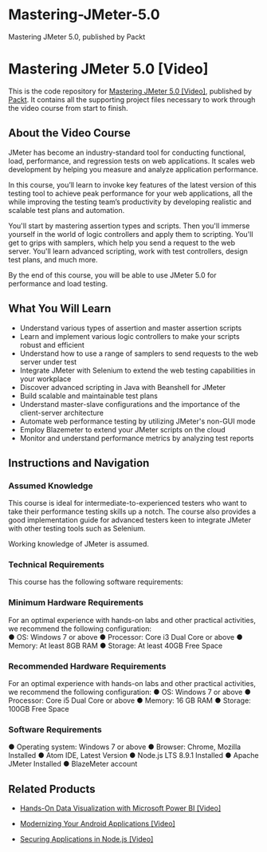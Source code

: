 


# Mastering-JMeter-5.0
Mastering JMeter 5.0, published by Packt
# Mastering JMeter 5.0 [Video]
This is the code repository for [Mastering JMeter 5.0 [Video]](https://www.packtpub.com/programming/mastering-jmeter-5-0-video), published by [Packt](https://www.packtpub.com/?utm_source=github). It contains all the supporting project files necessary to work through the video course from start to finish.
## About the Video Course
JMeter has become an industry-standard tool for conducting functional, load, performance, and regression tests on web applications. It scales web development by helping you measure and analyze application performance.

In this course, you’ll learn to invoke key features of the latest version of this testing tool to achieve peak performance for your web applications, all the while improving the testing team’s productivity by developing realistic and scalable test plans and automation.

You'll start by mastering assertion types and scripts. Then you'll immerse yourself in the world of logic controllers and apply them to scripting. You'll get to grips with samplers, which help you send a request to the web server. You'll learn advanced scripting, work with test controllers, design test plans, and much more.

By the end of this course, you will be able to use JMeter 5.0 for performance and load testing.

<H2>What You Will Learn</H2>
<DIV class=book-info-will-learn-text>
<UL>
<LI> Understand various types of assertion and master assertion scripts
<LI> Learn and implement various logic controllers to make your scripts robust and efficient
<LI> Understand how to use a range of samplers to send requests to the web server under test
<LI> Integrate JMeter with Selenium to extend the web testing capabilities in your workplace
<LI> Discover advanced scripting in Java with Beanshell for JMeter
<LI> Build scalable and maintainable test plans
<LI> Understand master-slave configurations and the importance of the client-server architecture
<LI> Automate web performance testing by utilizing JMeter's non-GUI mode
<LI> Employ Blazemeter to extend your JMeter scripts on the cloud
<LI> Monitor and understand performance metrics by analyzing test reports
</LI></UL></DIV>

## Instructions and Navigation
### Assumed Knowledge
This course is ideal for intermediate-to-experienced testers who want to take their performance testing skills up a notch. The course also provides a good implementation guide for advanced testers keen to integrate JMeter with other testing tools such as Selenium.

Working knowledge of JMeter is assumed.
### Technical Requirements
This course has the following software requirements:<br/>
### Minimum Hardware Requirements </br>
For an optimal experience with hands-on labs and other practical activities, we recommend the following configuration:</br>
●	OS: Windows 7 or above 
● Processor: Core i3 Dual Core or above
● Memory: At least 8GB RAM
● Storage: At least 40GB Free Space

### Recommended Hardware Requirements </br>
For an optimal experience with hands-on labs and other practical activities, we recommend the following configuration:
● OS: Windows 7 or above
● Processor: Core i5 Dual Core or above
● Memory: 16 GB RAM
● Storage: 100GB Free Space


### Software Requirements </br>
● Operating system: Windows 7 or above
● Browser: Chrome, Mozilla Installed
● Atom IDE, Latest Version
● Node.js LTS 8.9.1 Installed
● Apache JMeter Installed
● BlazeMeter account

## Related Products
* [Hands-On Data Visualization with Microsoft Power BI [Video]](https://www.packtpub.com/big-data-and-business-intelligence/hands-data-visualization-microsoft-power-bi-video?utm_source=github&utm_medium=repository&utm_campaign=9781789805185)

* [Modernizing Your Android Applications [Video]](https://www.packtpub.com/application-development/modernizing-your-android-applications-video?utm_source=github&utm_medium=repository&utm_campaign=9781789950502)

* [Securing Applications in Node.js [Video]](https://www.packtpub.com/web-development/securing-applications-nodejs-video?utm_source=github&utm_medium=repository&utm_campaign=9781789136791)
